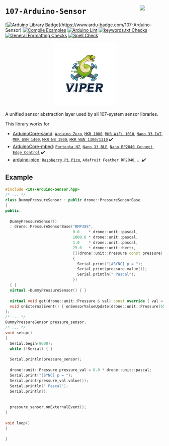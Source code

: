 <a href="https://107-systems.org/"><img align="right" src="https://raw.githubusercontent.com/107-systems/.github/main/logo/107-systems.png" width="15%"></a>
`107-Arduino-Sensor`
====================
[![Arduino Library Badge](https://www.ardu-badge.com/badge/107-Arduino-Sensor.svg?)](https://www.ardu-badge.com/107-Arduino-Sensor)
[![Compile Examples](https://github.com/107-systems/107-Arduino-Sensor/workflows/Compile%20Examples/badge.svg)](https://github.com/107-systems/107-Arduino-Sensor/actions?workflow=Compile+Examples)
[![Arduino Lint](https://github.com/107-systems/107-Arduino-Sensor/workflows/Arduino%20Lint/badge.svg)](https://github.com/107-systems/107-Arduino-Sensor/actions?workflow=Arduino+Lint)
[![keywords.txt Checks](https://github.com/107-systems/107-Arduino-Sensor/workflows/Extra%20Library%20Checks/badge.svg)](https://github.com/107-systems/107-Arduino-Sensor/actions?workflow=Extra+Library+Checks)
[![General Formatting Checks](https://github.com/107-systems/107-Arduino-Sensor/workflows/General%20Formatting%20Checks/badge.svg)](https://github.com/107-systems/107-Arduino-Sensor/actions?workflow=General+Formatting+Checks)
[![Spell Check](https://github.com/107-systems/107-Arduino-Sensor/workflows/Spell%20Check/badge.svg)](https://github.com/107-systems/107-Arduino-Sensor/actions?workflow=Spell+Check)

<p align="center">
  <a href="https://github.com/107-systems/107-Arduino-DroneCore"><img src="https://github.com/107-systems/.github/raw/main/logo/viper.jpg" width="40%"></a>
</p>

A unified sensor abstraction layer used by all 107-system sensor libraries.

This library works for
* [ArduinoCore-samd](https://github.com/arduino/ArduinoCore-samd): [`Arduino Zero`](https://store.arduino.cc/arduino-zero), [`MKR 1000`](https://store.arduino.cc/arduino-mkr1000-wifi), [`MKR WiFi 1010`](https://store.arduino.cc/arduino-mkr-wifi-1010), [`Nano 33 IoT`](https://store.arduino.cc/arduino-nano-33-iot), [`MKR GSM 1400`](https://store.arduino.cc/arduino-mkr-gsm-1400-1415), [`MKR NB 1500`](https://store.arduino.cc/arduino-mkr-nb-1500-1413), [`MKR WAN 1300/1310`](https://store.arduino.cc/mkr-wan-1310) :heavy_check_mark:
* [ArduinoCore-mbed](https://github.com/arduino/ArduinoCore-mbed): [`Portenta H7`](https://store.arduino.cc/portenta-h7), [`Nano 33 BLE`](https://store.arduino.cc/arduino-nano-33-ble), [`Nano RP2040 Connect`](https://store.arduino.cc/nano-rp2040-connect), [`Edge Control`](https://store.arduino.cc/edge-control) :heavy_check_mark:
* [arduino-pico](https://github.com/earlephilhower/arduino-pico): [`Raspberry Pi Pico`](https://www.raspberrypi.org/products/raspberry-pi-pico), `Adafruit Feather RP2040`, ... :heavy_check_mark:

## Example
```C++
#include <107-Arduino-Sensor.hpp>
/* ... */
class DummyPressureSensor : public drone::PressureSensorBase
{
public:

  DummyPressureSensor()
  : drone::PressureSensorBase("BMP388",
                              0.0    * drone::unit::pascal,
                              1000.0 * drone::unit::pascal,
                              1.0    * drone::unit::pascal,
                              25.0   * drone::unit::hertz,
                              [](drone::unit::Pressure const pressure)
                              {
                                Serial.print("[ASYNC] p = ");
                                Serial.print(pressure.value());
                                Serial.println(" Pascal");
                              })
  { }
  virtual ~DummyPressureSensor() { }

  virtual void get(drone::unit::Pressure & val) const override { val = drone::unit::Pressure(1023.0 * drone::unit::pascal); }
  void onExternalEvent() { onSensorValueUpdate(drone::unit::Pressure(65.8 * drone::unit::pascal)); }
};
/* ... */
DummyPressureSensor pressure_sensor;
/* ... */
void setup()
{
  Serial.begin(9600);
  while (!Serial) { }

  Serial.println(pressure_sensor);

  drone::unit::Pressure pressure_val = 0.0 * drone::unit::pascal;
  Serial.print("[SYNC] p = ");
  Serial.print(pressure_val.value());
  Serial.println(" Pascal");
  Serial.println();


  pressure_sensor.onExternalEvent();
}

void loop()
{

}
```
